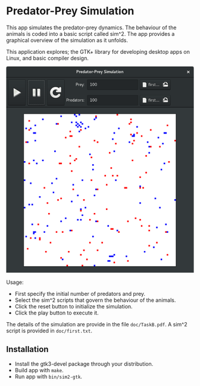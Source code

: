 # Predator-Prey Simulation

This app simulates the predator-prey dynamics. The behaviour of the animals
is coded into a basic script called sim^2. The app provides a graphical 
overview of the simulation as it unfolds.

This application explores; the GTK+ library for developing desktop apps on
Linux, and basic compiler design.

![screenshot](doc/screenshot.png)

Usage:
* First specify the initial number of predators and prey.
* Select the sim^2 scripts that govern the behaviour of the animals.
* Click the reset button to initialize the simulation.
* Click the play button to execute it.

The details of the simulation are provide in the file `doc/TaskB.pdf`. 
A sim^2 script is provided in `doc/first.txt`. 

## Installation

* Install the gtk3-devel package through your distribution.
* Build app with `make`.
* Run app with `bin/sim2-gtk`.
